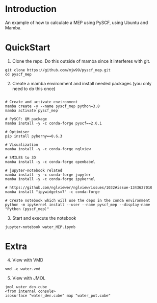 Introduction
============
An example of how to calculate a MEP using PySCF, using Ubuntu and Mamba.

QuickStart
==========
1) Clone the repo. Do this outside of mamba since it interferes with git.

```
git clone https://github.com/mjw99/pyscf_mep.git
cd pyscf_mep
```	

2) Create a mamba environment and install needed packages (you only need to do this once)
```

# Create and activate environment
mamba create -y --name pyscf_mep python=3.8
mamba activate pyscf_mep

# PySCF: QM package
mamba install -y -c conda-forge pyscf==2.0.1

# Optimiser
pip install pyberny==0.6.3

# Visualization
mamba install -y -c conda-forge nglview

# SMILES to 3D
mamba install -y -c conda-forge openbabel
	
# jupyter-notebook related
mamba install -y -c conda-forge jupyter
mamba install -y -c conda-forge ipykernel

# https://github.com/nglviewer/nglview/issues/1032#issue-1343627010
mamba install "ipywidgets=7" -c conda-forge
	
# Create notebook which will use the deps in the conda environment
python -m ipykernel install --user --name pyscf_mep --display-name "Python (pyscf_mep)"
```
3) Start and execute the notebook
```
jupyter-notebook water_MEP.ipynb
```


Extra
==========

4) View with VMD
```
vmd -e water.vmd
```

5) View with JMOL
```
jmol water_den.cube
<from internal console>
isosurface "water_den.cube" map "water_pot.cube"
```
